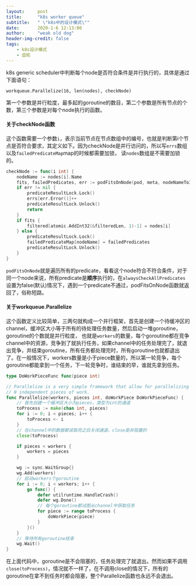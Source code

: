 ```yaml
---
layout:     post
title:      "k8s worker queue"
subtitle:   " \"k8s中的设计模式\""
date:       2020-1-6 12:13:00
author:     "weak old dog"
header-img-credit: false
tags:
    - k8s设计模式
    - 齿轮
---
```


k8s generic scheduler中判断每个node是否符合条件是并行执行的，具体是通过下面语句：

`workqueue.Parallelize(16, len(nodes), checkNode)`

第一个参数是并行粒度，最多起的goroutine的数目，第二个参数是所有节点的个数，第三个参数是对每个node执行的函数。

#### 关于checkNode函数
这个函数需要一个参数`i`，表示当前节点在节点数组中的编号，也就是判断第i个节点是否符合要求，其定义如下。因为checkNode是并行访问的，所以写`errs`数组以及`failedPredicateMap`map的时候都需要加锁，
读`nodes`数组是不需要加锁的。
```go
checkNode := func(i int) {
    nodeName := nodes[i].Name
    fits, failedPredicates, err := podFitsOnNode(pod, meta, nodeNameToInfo[nodeName], predicateFuncs, ecache, schedulingQueue, alwaysCheckAllPredicates)
    if err != nil {
        predicateResultLock.Lock()
        errs[err.Error()]++
        predicateResultLock.Unlock()
        return
    }
    if fits {
        filtered[atomic.AddInt32(&filteredLen, 1)-1] = nodes[i]
    } else {
        predicateResultLock.Lock()
        failedPredicateMap[nodeName] = failedPredicates
        predicateResultLock.Unlock()
    }
}
```
`podFitsOnNode`就是遍历所有的predicate，看看这个node符合不符合条件，对于同一个node来说，所有predicate是**顺序**执行的，在`alwaysCheckAllPredicates`设置为false(默认)情况下，遇到一个predicate不通过，podFitsOnNode函数就返回了，俗称短路。

#### 关于workqueue.Parallelize
这个函数定义比较简单，三两句就构成一个并行框架，首先是创建一个待缓冲区的channel，缓冲区大小等于所有的待处理任务数量，然后启动一堆goroutine，goroutine的个数就是并行粒度，
也就是`workers`的数量，每个goroutine都在竞争channel中的资源，竞争到了就执行任务，如果channel中的任务处理完了，就退出竞争，并结束goroutine，所有任务都处理完时，所有goroutine也就都退出了。在一般情况下，workers数量是小于piece数量的，所以第一轮竞争，每个goroutine都能拿到一个任务，下一轮竞争时，谁结束的早，谁就先拿到任务。
```go
type DoWorkPieceFunc func(piece int)

// Parallelize is a very simple framework that allow for parallelizing
// N independent pieces of work.
func Parallelize(workers, pieces int, doWorkPiece DoWorkPieceFunc) {
    // 首先创建一个缓冲区大小为pieces，类型为int的通道
	toProcess := make(chan int, pieces)
	for i := 0; i < pieces; i++ {
		toProcess <- i
	}
    // 在channel中的数据都读取完之后关闭通道，close是非阻塞的
	close(toProcess)

	if pieces < workers {
		workers = pieces
	}

	wg := sync.WaitGroup{}
	wg.Add(workers)
    // 启动workers个goroutine
	for i := 0; i < workers; i++ {
		go func() {
			defer utilruntime.HandleCrash()
            defer wg.Done()
            // 每个goroutine都试图从channel中获取任务
			for piece := range toProcess {
				doWorkPiece(piece)
			}
		}()
	}
    // 等待所有goroutine结束
	wg.Wait()
}
```
在上面代码中，goroutine是不会阻塞的，任务处理完了就退出。然而如果不调用`close(toProcess)`，情况就不一样了，在不调用close的情况下，所有的goroutine在拿不到任务时都会阻塞，整个Parallelize函数也永远不会退出。